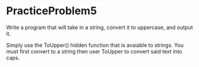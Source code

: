 # PracticeProblem5
Write a program that will take in a string, convert it to uppercase, and output it.

Simply use the ToUpper() hidden function that is avaiable to strings. You must first convert to a string then user ToUpper to convert said text into caps. 